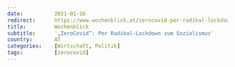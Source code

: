 ```yaml
---
date:          2021-01-16
redirect:      https://www.wochenblick.at/zerocovid-per-radikal-lockdown-zum-sozialismus/
title:         Wochenblick
subtitle:      '„ZeroCovid“: Per Radikal-Lockdown zum Sozialismus'
country:       AT
categories:    [Wirtschaft, Politik]
tags:          [zerocovid]
---
```

